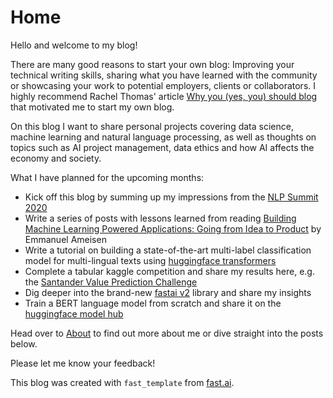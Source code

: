 # Home

Hello and welcome to my blog! 

There are many good reasons to start your own blog: Improving your technical writing skills, sharing what you have learned with the community or showcasing your work to potential employers, clients or collaborators. I highly recommend Rachel Thomas' article [Why you (yes, you) should blog](https://medium.com/@racheltho/why-you-yes-you-should-blog-7d2544ac1045) that motivated me to start my own blog. 

On this blog I want to share personal projects covering data science, machine learning and natural language processing, as well as thoughts on topics such as AI project management, data ethics and how AI affects the economy and society. 

What I have planned for the upcoming months:
- Kick off this blog by summing up my impressions from the [NLP Summit 2020](https://www.nlpsummit.org/) 
- Write a series of posts with lessons learned from reading [Building Machine Learning Powered Applications: Going from Idea to Product](https://www.oreilly.com/library/view/building-machine-learning/9781492045106/) by Emmanuel Ameisen
- Write a tutorial on building a state-of-the-art multi-label classification model for multi-lingual texts using [huggingface transformers](https://huggingface.co/transformers/)
- Complete a tabular kaggle competition and share my results here, e.g. the [Santander Value Prediction Challenge](https://www.kaggle.com/c/santander-value-prediction-challenge/data)
- Dig deeper into the brand-new [fastai v2](https://docs.fast.ai/) library and share my insights
- Train a BERT language model from scratch and share it on the [huggingface model hub](https://huggingface.co/models)

Head over to [About](https://stefan-jo.github.io/about.html) to find out more about me or dive straight into the posts below. 

Please let me know your feedback!

This blog was created with `fast_template` from [fast.ai](https://www.fast.ai/2020/01/16/fast_template/).


